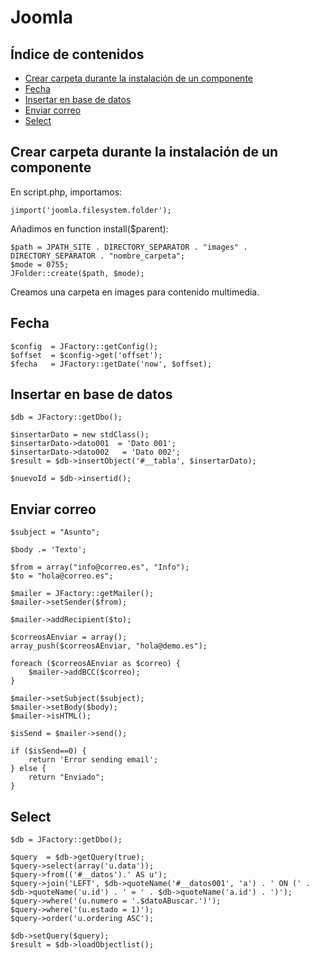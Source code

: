 # Joomla

## Índice de contenidos

- [Crear carpeta durante la instalación de un componente](#crear-carpeta-durante-la-instalación-de-un-componente)
- [Fecha](#fecha)
- [Insertar en base de datos](#insertar-en-base-de-datos)
- [Enviar correo](#enviar-correo)
- [Select](#select)

## Crear carpeta durante la instalación de un componente

En script.php, importamos:

```
jimport('joomla.filesystem.folder');
```

Añadimos en function install($parent):

```
$path = JPATH_SITE . DIRECTORY_SEPARATOR . "images" . DIRECTORY_SEPARATOR . "nombre_carpeta";
$mode = 0755;
JFolder::create($path, $mode);
```

Creamos una carpeta en images para contenido multimedia.

## Fecha

```
$config  = JFactory::getConfig();
$offset  = $config->get('offset');    
$fecha   = JFactory::getDate('now', $offset);
```

## Insertar en base de datos

```
$db = JFactory::getDbo();

$insertarDato = new stdClass();
$insertarDato->dato001  = 'Dato 001';
$insertarDato->dato002   = 'Dato 002';
$result = $db->insertObject('#__tabla', $insertarDato);

$nuevoId = $db->insertid();
```

## Enviar correo

```
$subject = "Asunto";
        
$body .= 'Texto';

$from = array("info@correo.es", "Info");
$to = "hola@correo.es";

$mailer = JFactory::getMailer();
$mailer->setSender($from);

$mailer->addRecipient($to);

$correosAEnviar = array();
array_push($correosAEnviar, "hola@demo.es");

foreach ($correosAEnviar as $correo) {
    $mailer->addBCC($correo);
}

$mailer->setSubject($subject);
$mailer->setBody($body);
$mailer->isHTML();

$isSend = $mailer->send(); 

if ($isSend==0) {
    return 'Error sending email';
} else {
    return "Enviado";
}
```

## Select

```
$db = JFactory::getDbo(); 
        
$query	= $db->getQuery(true);
$query->select(array('u.data'));
$query->from(('#__datos').' AS u');
$query->join('LEFT', $db->quoteName('#__datos001', 'a') . ' ON (' . $db->quoteName('u.id') . ' = ' . $db->quoteName('a.id') . ')');
$query->where('(u.numero = '.$datoABuscar.')');
$query->where('(u.estado = 1)');
$query->order('u.ordering ASC');

$db->setQuery($query);
$result = $db->loadObjectlist();
```
